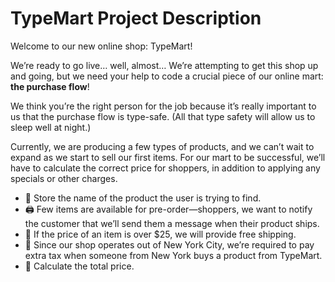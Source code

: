 # TypeMart Project Description 

Welcome to our new online shop: TypeMart! 

We’re ready to go live… well, almost… We’re attempting to get this shop up and going, but we need your help to code a crucial piece of our online mart: **the purchase flow**!

We think you’re the right person for the job because it’s really important to us that the purchase flow is type-safe. (All that type safety will allow us to sleep well at night.)

Currently, we are producing a few types of products, and we can’t wait to expand as we start to sell our first items. For our mart to be successful, we’ll have to calculate the correct price for shoppers, in addition to applying any specials or other charges.

- 👕 Store the name of the product the user is trying to find. 
- 🖨 Few items are available for pre-order—shoppers, we want to notify the customer that we’ll send them a message when their product ships.
- 🚚 If the price of an item is over $25, we will provide free shipping.
- 💸 Since our shop operates out of New York City, we’re required to pay extra tax when someone from New York buys a product from TypeMart. 
- 👛 Calculate the total price.
